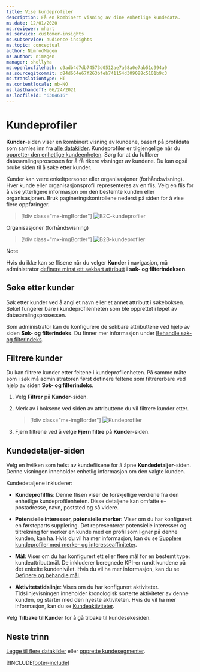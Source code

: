 ```yaml
---
title: Vise kundeprofiler
description: Få en kombinert visning av dine enhetlige kundedata.
ms.date: 12/01/2020
ms.reviewer: mhart
ms.service: customer-insights
ms.subservice: audience-insights
ms.topic: conceptual
author: NimrodMagen
ms.author: nimagen
manager: shellyha
ms.openlocfilehash: c9adb4d7db74573d0512ae7a68a0e7ab51c994a0
ms.sourcegitcommit: d84d664e67f263bfeb741154d309088c5101b9c3
ms.translationtype: HT
ms.contentlocale: nb-NO
ms.lasthandoff: 06/24/2021
ms.locfileid: "6304616"
---
```

# <a name="customer-profiles"></a>Kundeprofiler

**Kunder**-siden viser en kombinert visning av kundene, basert på profildata som samles inn fra [alle datakilder](data-sources.md). Kundeprofiler er tilgjengelige når du [oppretter den enhetlige kundeenheten](data-unification.md). Sørg for at du fullfører datasamlingsprosessen for å få rikere visninger av kundene. Du kan også bruke siden til å søke etter kunder.

Kunder kan være enkeltpersoner eller organisasjoner (forhåndsvisning). Hver kunde eller organisasjonsprofil representeres av en flis. Velg en flis for å vise ytterligere informasjon om den bestemte kunden eller organisasjonen. Bruk pagineringskontrollene nederst på siden for å vise flere oppføringer.

> [!div class="mx-imgBorder"] 
> ![B2C-kundeprofiler](media/profiles-customers.png "B2C-kundeprofiler")

Organisasjoner (forhåndsvisning)
> [!div class="mx-imgBorder"] 
> ![B2B-kundeprofiler](media/profile-customers-b2b.png "B2B-kundeprofiler")

> [!NOTE]
> Hvis du ikke kan se flisene når du velger **Kunder** i navigasjon, må administrator [definere minst ett søkbart attributt](search-filter-index.md) i **søk- og filterindeksen**.

## <a name="search-for-customers"></a>Søke etter kunder

Søk etter kunder ved å angi et navn eller et annet attributt i søkeboksen. Søket fungerer bare i kundeprofilenheten som ble opprettet i løpet av datasamlingsprosessen.

Som administrator kan du konfigurere de søkbare attributtene ved hjelp av siden **Søk- og filterindeks**. Du finner mer informasjon under [Behandle søk- og filterindeks](search-filter-index.md).

## <a name="filter-customers"></a>Filtrere kunder

Du kan filtrere kunder etter feltene i kundeprofilenheten. På samme måte som i søk må administratoren først definere feltene som filtrererbare ved hjelp av siden **Søk- og filterindeks**.

1. Velg **Filtrer** på **Kunder**-siden.

2. Merk av i boksene ved siden av attributtene du vil filtrere kunder etter.

   > [!div class="mx-imgBorder"] 
   > ![Kundeprofiler](media/profiles-customers3.png "Kundeprofiler")

3. Fjern filtrene ved å velge **Fjern filtre** på **Kunder**-siden.

##  <a name="customer-details-page"></a>Kundedetaljer-siden

Velg en hvilken som helst av kundeflisene for å åpne **Kundedetaljer**-siden. Denne visningen inneholder enhetlig informasjon om den valgte kunden.

Kundedetaljene inkluderer:

-   **Kundeprofilflis**: Denne flisen viser de forskjellige verdiene fra den enhetlige kundeprofilenheten. Disse detaljene kan omfatte e-postadresse, navn, poststed og så videre. 

-   **Potensielle interesser, potensielle merker**: Viser om du har konfigurert en førsteparts supplering. Det representerer potensielle interesser og tiltrekning for merker en kunde med en profil som ligner på denne kunden, kan ha. Hvis du vil ha mer informasjon, kan du se [Supplere kundeprofiler med merke- og interesseaffiniteter](enrichment-microsoft.md).

-   **Mål**: Viser om du har konfigurert ett eller flere mål for en bestemt type: kundeattributtmål. De inkluderer beregnede KPI-er rundt kundene på det enkelte kundenivået. Hvis du vil ha mer informasjon, kan du se [Definere og behandle mål](measures.md).

-   **Aktivitetstidslinje**: Vises om du har konfigurert aktiviteter. Tidslinjevisningen inneholder kronologisk sorterte aktiviteter av denne kunden, og starter med den nyeste aktiviteten. Hvis du vil ha mer informasjon, kan du se [Kundeaktiviteter](activities.md).

Velg **Tilbake til Kunder** for å gå tilbake til kundesøkesiden.

## <a name="next-steps"></a>Neste trinn

[Legge til flere datakilder](data-sources.md) eller [opprette kundesegmenter](segments.md).


[!INCLUDE[footer-include](../includes/footer-banner.md)]
